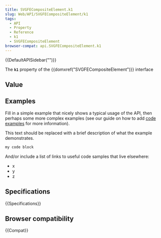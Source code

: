 ```yaml
---
title: SVGFECompositeElement.k1
slug: Web/API/SVGFECompositeElement/k1
tags:
  - API
  - Property
  - Reference
  - k1
  - SVGFECompositeElement
browser-compat: api.SVGFECompositeElement.k1
---
```

{{DefaultAPISidebar("")}}

The **`k1`** property of the {{domxref("SVGFECompositeElement")}} interface 

## Value



## Examples

Fill in a simple example that nicely shows a typical usage of the API, then perhaps some more complex examples (see our guide on how to add [code examples](/en-US/docs/MDN/Contribute/Structures/Code_examples) for more information).

This text should be replaced with a brief description of what the example demonstrates.

```js
my code block
```

And/or include a list of links to useful code samples that live elsewhere:

*   x
*   y
*   z

## Specifications

{{Specifications}}

## Browser compatibility

{{Compat}}



